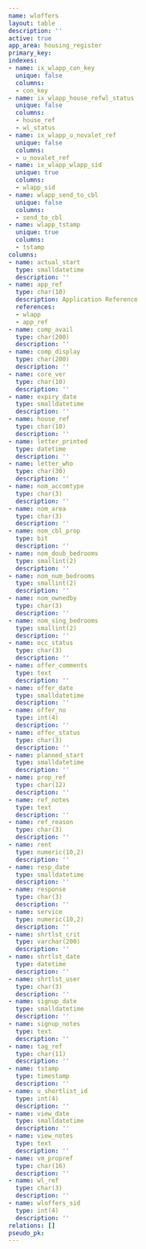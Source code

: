 ```yaml
---
name: wloffers
layout: table
description: ''
active: true
app_area: housing_register
primary_key: 
indexes:
- name: ix_wlapp_con_key
  unique: false
  columns:
  - con_key
- name: ix_wlapp_house_refwl_status
  unique: false
  columns:
  - house_ref
  - wl_status
- name: ix_wlapp_u_novalet_ref
  unique: false
  columns:
  - u_novalet_ref
- name: ix_wlapp_wlapp_sid
  unique: true
  columns:
  - wlapp_sid
- name: wlapp_send_to_cbl
  unique: false
  columns:
  - send_to_cbl
- name: wlapp_tstamp
  unique: true
  columns:
  - tstamp
columns:
- name: actual_start
  type: smalldatetime
  description: ''
- name: app_ref
  type: char(10)
  description: Application Reference
  references:
  - wlapp
  - app_ref
- name: comp_avail
  type: char(200)
  description: ''
- name: comp_display
  type: char(200)
  description: ''
- name: core_ver
  type: char(10)
  description: ''
- name: expiry_date
  type: smalldatetime
  description: ''
- name: house_ref
  type: char(10)
  description: ''
- name: letter_printed
  type: datetime
  description: ''
- name: letter_who
  type: char(30)
  description: ''
- name: nom_accomtype
  type: char(3)
  description: ''
- name: nom_area
  type: char(3)
  description: ''
- name: nom_cbl_prop
  type: bit
  description: ''
- name: nom_doub_bedrooms
  type: smallint(2)
  description: ''
- name: nom_num_bedrooms
  type: smallint(2)
  description: ''
- name: nom_ownedby
  type: char(3)
  description: ''
- name: nom_sing_bedrooms
  type: smallint(2)
  description: ''
- name: occ_status
  type: char(3)
  description: ''
- name: offer_comments
  type: text
  description: ''
- name: offer_date
  type: smalldatetime
  description: ''
- name: offer_no
  type: int(4)
  description: ''
- name: offer_status
  type: char(3)
  description: ''
- name: planned_start
  type: smalldatetime
  description: ''
- name: prop_ref
  type: char(12)
  description: ''
- name: ref_notes
  type: text
  description: ''
- name: ref_reason
  type: char(3)
  description: ''
- name: rent
  type: numeric(10,2)
  description: ''
- name: resp_date
  type: smalldatetime
  description: ''
- name: response
  type: char(3)
  description: ''
- name: service
  type: numeric(10,2)
  description: ''
- name: shrtlst_crit
  type: varchar(200)
  description: ''
- name: shrtlst_date
  type: datetime
  description: ''
- name: shrtlst_user
  type: char(3)
  description: ''
- name: signup_date
  type: smalldatetime
  description: ''
- name: signup_notes
  type: text
  description: ''
- name: tag_ref
  type: char(11)
  description: ''
- name: tstamp
  type: timestamp
  description: ''
- name: u_shortlist_id
  type: int(4)
  description: ''
- name: view_date
  type: smalldatetime
  description: ''
- name: view_notes
  type: text
  description: ''
- name: vm_propref
  type: char(16)
  description: ''
- name: wl_ref
  type: char(3)
  description: ''
- name: wloffers_sid
  type: int(4)
  description: ''
relations: []
pseudo_pk: 
---
```


